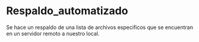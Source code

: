 # Respaldo_automatizado
Se hace un respaldo de una lista de archivos especificos que se encuentran en un servidor remoto a nuestro local.
